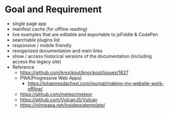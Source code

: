 # Goal and Requirement
* single page app
* manifest cache (for offline reading)
* live examples that are editable and exportable to jsFiddle & CodePen
* searchable plugins list
* responsive / mobile friendly
* reorganized documentation and main links
* show / access historical versions of the documentation (including access the legacy site)
* Reference
  - https://github.com/knockout/knockout/issues/1827
  - PWA(Progressive Web Apps)
    * https://johannesdachsel.com/journal/making-my-website-work-offline/
  - https://github.com/meteor/meteor
  - https://github.com/VulcanJS/Vulcan
  - https://johnpapa.net/insidespatemplate/
